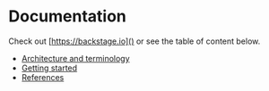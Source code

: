 # Documentation

Check out [https://backstage.io]() or see the table of content below.

- [Architecture and terminology](architecture-terminology.md)
- [Getting started](getting-started/README.md)
- [References](reference/README.md)
